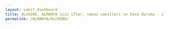```yaml
---
layout: vakit_dashboard
title: OLCHING, ALMANYA için iftar, namaz vakitleri ve hava durumu - ilçe/eyalet seç
permalink: /ALMANYA/OLCHING/
---
```


<script type="text/javascript">
  var GLOBAL_COUNTRY = 'ALMANYA';
  var GLOBAL_CITY = 'OLCHING';
  var GLOBAL_STATE = '';
  var lat = 72;
  var lon = 21;
</script>
